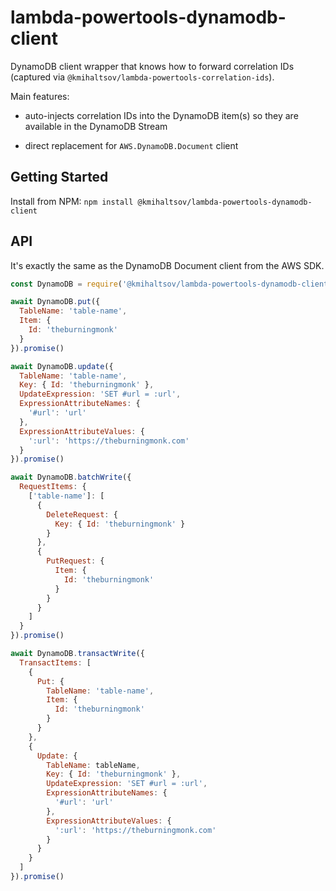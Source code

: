 # lambda-powertools-dynamodb-client

DynamoDB client wrapper that knows how to forward correlation IDs (captured via `@kmihaltsov/lambda-powertools-correlation-ids`).

Main features:

* auto-injects correlation IDs into the DynamoDB item(s) so they are available in the DynamoDB Stream

* direct replacement for `AWS.DynamoDB.Document` client

## Getting Started

Install from NPM: `npm install @kmihaltsov/lambda-powertools-dynamodb-client`

## API

It's exactly the same as the DynamoDB Document client from the AWS SDK.

```js
const DynamoDB = require('@kmihaltsov/lambda-powertools-dynamodb-client')

await DynamoDB.put({
  TableName: 'table-name',
  Item: {
    Id: 'theburningmonk'
  }
}).promise()

await DynamoDB.update({
  TableName: 'table-name',
  Key: { Id: 'theburningmonk' },
  UpdateExpression: 'SET #url = :url',
  ExpressionAttributeNames: {
    '#url': 'url'
  },
  ExpressionAttributeValues: {
    ':url': 'https://theburningmonk.com'
  }
}).promise()

await DynamoDB.batchWrite({
  RequestItems: {
    ['table-name']: [
      {
        DeleteRequest: {
          Key: { Id: 'theburningmonk' }
        }
      },
      {
        PutRequest: {
          Item: {
            Id: 'theburningmonk'
          }
        }
      }
    ]
  }
}).promise()

await DynamoDB.transactWrite({
  TransactItems: [
    {
      Put: {
        TableName: 'table-name',
        Item: {
          Id: 'theburningmonk'
        }
      }
    },
    {
      Update: {
        TableName: tableName,
        Key: { Id: 'theburningmonk' },
        UpdateExpression: 'SET #url = :url',
        ExpressionAttributeNames: {
          '#url': 'url'
        },
        ExpressionAttributeValues: {
          ':url': 'https://theburningmonk.com'
        }
      }
    }
  ]
}).promise()
```

